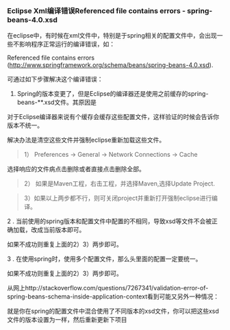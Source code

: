 ### Eclipse Xml编译错误Referenced file contains errors - spring-beans-4.0.xsd

在eclipse中，有时候在xml文件中，特别是于spring相关的配置文件中，会出现一些不影响程序正常运行的编译错误，如：

Referenced file contains errors (http://www.springframework.org/schema/beans/spring-beans-4.0.xsd).

可通过如下步骤解决这个编译错误：

1. Spring的版本变更了，但是Eclipse的编译器还是使用之前缓存的spring-beans-**.xsd文件。其原因是

对于Eclipse编译器来说有个缓存会缓存这些配置文件，这样验证的时候会告诉你版本不统一。

解决办法是清空这些文件并强制eclipse重新加载这些文件。

> 1） Preferences -> General -> Network Connections -> Cache

选择响应的文件病点击删除或者直接点击删除全部。

> 2） 如果是Maven工程，右击工程，并选择Maven,选择Update Project.

> 3）如果以上两步都不行，则可关闭project并重新打开强制eclipse进行编译。


2 . 当前使用的spring版本和配置文件中配置的不相同，导致xsd等文件不会被正确加载，改成当前版本即可。

如果不成功则重复上面的2）3）两步即可。

3 . 在使用spring时，使用多个配置文件，那么头里面的配置一定要统一。

如果不成功则重复上面的2）3）两步即可。


从网上http://stackoverflow.com/questions/7267341/validation-error-of-spring-beans-schema-inside-application-context看到可能又另外一种情况：

就是你在spring的配置文件中混合使用了不同版本的xsd文件，你可以把这些xsd文件的版本设置为一样，然后重新更新下项目